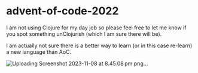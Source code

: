 # advent-of-code-2022

I am not using Clojure for my day job so please feel free to let me know if you
spot something unClojurish (which I am sure there will be).

I am actually not sure there is a better way to learn (or in this case re-learn)
a new language than AoC.

![Uploading Screenshot 2023-11-08 at 8.45.08 pm.png…]()
